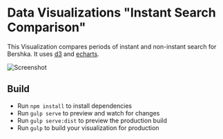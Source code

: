 # Data Visualizations "Instant Search Comparison"

This Visualization compares periods of instant and non-instant search for Bershka. It uses [d3](https://d3js.org/) and [echarts](https://ecomfe.github.io/echarts-doc/public/en/index.html).

![Screenshot](https://bytebucket.org/colbenson/cbn-datavis-instantsearch-comparison/raw/527297c4c11d3b138d55808329e70f50ef92e3a7/ScreenShot.png?token=c4d50bffa27567196da895dd371d70f8a1316ec8)

## Build

* Run `npm install` to install dependencies
* Run `gulp serve` to preview and watch for changes
* Run `gulp serve:dist` to preview the production build
* Run `gulp` to build your visualization for production
